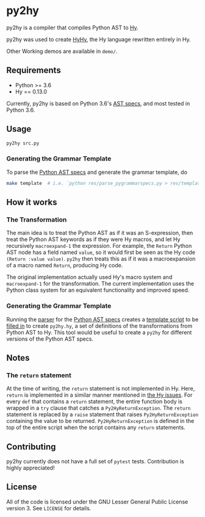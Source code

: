 # py2hy

py2hy is a compiler that compiles Python AST to
[Hy](https://github.com/hylang/hy).

py2hy was used to create [HyHy](https://github.com/woodrush/hy/tree/hyhy),
the Hy language rewritten entirely in Hy.

Other Working demos are available in `demo/`. 


## Requirements

- Python >= 3.6
- Hy == 0.13.0

Currently, py2hy is based on Python 3.6's
[AST specs](https://docs.python.org/3.6/library/ast.html), and most tested in
Python 3.6.


## Usage

```bash
py2hy src.py
```

### Generating the Grammar Template
To parse the [Python AST specs](https://docs.python.org/3.6/library/ast.html)
and generate the grammar template, do

```bash
make template  # i.e. `python res/parse_pygrammarspecs.py > res/template.hy`
```

## How it works
### The Transformation
The main idea is to treat the Python AST as if it was an S-expression, then
treat the Python AST keywords as if they were Hy macros, and let Hy
recursively `macroexpand-1` the expression. For example, the `Return` Python
AST node has a field named `value`, so it would first be seen as the Hy code
`(Return :value value)`. `py2hy` then treats this as if it was a
macroexpansion of a macro named `Return`, producing Hy code.

The original implementation actually used Hy's macro system and
`macroexpand-1` for the transformation. The current implementation uses the
Python class system for an equivalent functionality and improved speed.

### Generating the Grammar Template
Running the [parser](lib/parse_pygrammarspecs.py) for the
[Python AST specs](https://docs.python.org/3.6/library/ast.html) creates a
[template script](template.hy) to be [filled in](py2hy.hy) to create
`py2hy.hy`, a set of definitions of the transformations from Python AST to Hy.
This tool would be useful to create a `py2hy` for different versions of the
Python AST specs.


## Notes
### The `return` statement
At the time of writing, the `return` statement is not implemented in Hy. Here,
`return` is implemented in a similar manner mentioned in
[the Hy issues](https://github.com/hylang/hy/issues/739#issuecomment-68392695).
For every `def` that contains a `return` statement, the entire function body is
wrapped in a `try` clause that catches a `Py2HyReturnException`. The `return`
statement is replaced by a `raise` statement that raises `Py2HyReturnException`
containing the value to be returned. `Py2HyReturnException` is defined in the
top of the entire script when the script contains any `return` statements.


## Contributing
py2hy currently does not have a full set of `pytest` tests. Contribution is
highly appreciated!


## License
All of the code is licensed under the GNU Lesser General Public License version
3. See `LICENSE` for details.